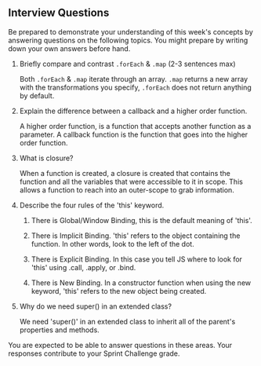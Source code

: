 ## Interview Questions

Be prepared to demonstrate your understanding of this week's concepts by answering questions on the following topics. You might prepare by writing down your own answers before hand.

1. Briefly compare and contrast `.forEach` & `.map` (2-3 sentences max)

    Both `.forEach`  & `.map` iterate through an array. `.map` returns a new array with the transformations you specify, `.forEach` does not return anything by default.

2. Explain the difference between a callback and a higher order function.

    A higher order function, is a function that accepts another function as a parameter. A callback function is the function that goes into the higher order function.

3. What is closure?

    When a function is created, a closure is created that contains the function and all the variables that were accessible to it in scope. This allows a function to reach into an outer-scope to grab information. 

4. Describe the four rules of the 'this' keyword.

    1. There is Global/Window Binding, this is the default meaning of 'this'.

    2. There is Implicit Binding. 'this' refers to the object containing the function. In other words, look to the left of the dot.

    3. There is Explicit Binding. In this case you tell JS where to look for 'this' using .call, .apply, or .bind.

    4. There is New Binding. In a constructor function when using the new keyword, 'this' refers to the new object being created.


5. Why do we need super() in an extended class?

   We need 'super()' in an extended class to inherit all of the parent's properties and methods.

You are expected to be able to answer questions in these areas. Your responses contribute to your Sprint Challenge grade. 
